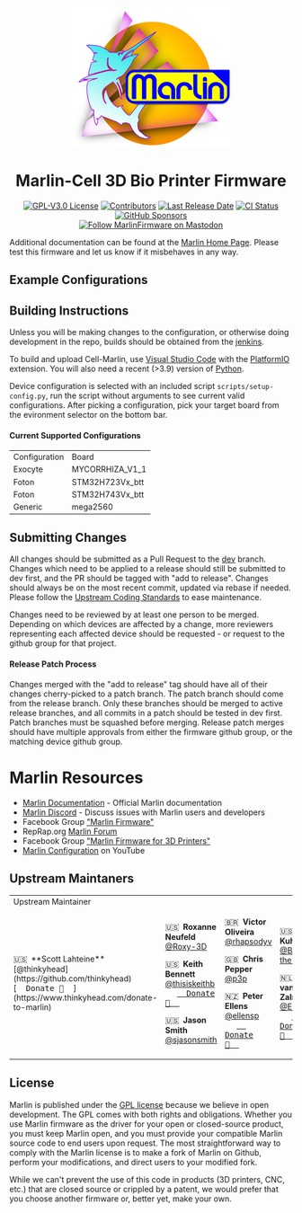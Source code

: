 <p align="center"><img src="buildroot/share/pixmaps/logo/marlin-outrun-nf-500.png" height="250" alt="MarlinFirmware's logo" /></p>

<h1 align="center">Marlin-Cell 3D Bio Printer Firmware</h1>

<p align="center">
    <a href="/LICENSE"><img alt="GPL-V3.0 License" src="https://img.shields.io/github/license/marlinfirmware/marlin.svg"></a>
    <a href="https://github.com/MarlinFirmware/Marlin/graphs/contributors"><img alt="Contributors" src="https://img.shields.io/github/contributors/marlinfirmware/marlin.svg"></a>
    <a href="https://github.com/MarlinFirmware/Marlin/releases"><img alt="Last Release Date" src="https://img.shields.io/github/release-date/MarlinFirmware/Marlin"></a>
    <a href="https://github.com/MarlinFirmware/Marlin/actions"><img alt="CI Status" src="https://github.com/MarlinFirmware/Marlin/actions/workflows/test-builds.yml/badge.svg"></a>
    <a href="https://github.com/sponsors/thinkyhead"><img alt="GitHub Sponsors" src="https://img.shields.io/github/sponsors/thinkyhead?color=db61a2"></a>
    <br />
    <a href="https://fosstodon.org/@marlinfirmware"><img alt="Follow MarlinFirmware on Mastodon" src="https://img.shields.io/mastodon/follow/109450200866020466?domain=https%3A%2F%2Ffosstodon.org&logoColor=%2300B&style=social"></a>
</p>

Additional documentation can be found at the [Marlin Home Page](https://marlinfw.org/).
Please test this firmware and let us know if it misbehaves in any way.


## Example Configurations



## Building Instructions

Unless you will be making changes to the configuration, or otherwise doing development in the repo, builds should be obtained from the [jenkins](https://jenkins.cellink.dev/view/BioCellX%20Current%20List/job/Common/job/Marlin%20Internal%20Build/).

To build and upload Cell-Marlin, use [Visual Studio Code](https://code.visualstudio.com/download) with the [PlatformIO](https://marketplace.visualstudio.com/items?itemName=platformio.platformio-ide) extension. You will also need a recent (>3.9) version of [Python](https://python.org).

Device configuration is selected with an included script `scripts/setup-config.py`, run the script without arguments to see current valid configurations. After picking a configuration, pick your target board from the evironment selector on the bottom bar.

#### Current Supported Configurations

<table>
<tr><td>Configuration</td><td>Board</td>
<tr><td>Exocyte</td><td>MYCORRHIZA_V1_1</td>
<tr><td>Foton</td><td>STM32H723Vx_btt</td>
<tr><td>Foton</td><td>STM32H743Vx_btt</td>
<tr><td>Generic</td><td>mega2560</td>
</table>

## Submitting Changes

All changes should be submitted as a Pull Request to the [dev](https://github.com/CELLINKAB/Marlin-Internal/tree/dev) branch. Changes which need to be applied to a release should still be submitted to dev first, and the PR should be tagged with "add to release". Changes should always be on the most recent commit, updated via rebase if needed. Please follow the [Upstream Coding Standards](https://marlinfw.org/docs/development/coding_standards.html) to ease maintenance. 

Changes need to be reviewed by at least one person to be merged. Depending on which devices are affected by a change, more reviewers representing each affected device should be requested - or request to the github group for that project.

#### Release Patch Process
Changes merged with the "add to release" tag should have all of their changes cherry-picked to a patch branch. The patch branch should come from the release branch. Only these branches should be merged to active release branches, and all commits in a patch should be tested in dev first. Patch branches must be squashed before merging. Release patch merges should have multiple approvals from either the firmware github group, or the matching device github group.

# Marlin Resources

- [Marlin Documentation](https://marlinfw.org) - Official Marlin documentation
- [Marlin Discord](https://discord.gg/n5NJ59y) - Discuss issues with Marlin users and developers
- Facebook Group ["Marlin Firmware"](https://www.facebook.com/groups/1049718498464482/)
- RepRap.org [Marlin Forum](https://forums.reprap.org/list.php?415)
- Facebook Group ["Marlin Firmware for 3D Printers"](https://www.facebook.com/groups/3Dtechtalk/)
- [Marlin Configuration](https://www.youtube.com/results?search_query=marlin+configuration) on YouTube


## Upstream Maintaners

<table align="center">
<tr><td>Upstream Maintainer</td></tr>
<tr><td>
 🇺🇸  **Scott Lahteine**
       [@thinkyhead](https://github.com/thinkyhead)
       [<kbd>  Donate 💸  </kbd>](https://www.thinkyhead.com/donate-to-marlin)

</td><td>

 🇺🇸  **Roxanne Neufeld**
       [@Roxy-3D](https://github.com/Roxy-3D)

 🇺🇸  **Keith Bennett**
       [@thisiskeithb](https://github.com/thisiskeithb)
       [<kbd>  Donate 💸  </kbd>](https://github.com/sponsors/thisiskeithb)

 🇺🇸  **Jason Smith**
       [@sjasonsmith](https://github.com/sjasonsmith)

</td><td>

 🇧🇷  **Victor Oliveira**
       [@rhapsodyv](https://github.com/rhapsodyv)

 🇬🇧  **Chris Pepper**
       [@p3p](https://github.com/p3p)

🇳🇿  **Peter Ellens**
       [@ellensp](https://github.com/ellensp)
       [<kbd>  Donate 💸  </kbd>](https://ko-fi.com/ellensp)

</td><td>

 🇺🇸  **Bob Kuhn**
       [@Bob-the-Kuhn](https://github.com/Bob-the-Kuhn)

 🇳🇱  **Erik van der Zalm**
       [@ErikZalm](https://github.com/ErikZalm)
       [<kbd>  Donate 💸  </kbd>](https://flattr.com/submit/auto?user_id=ErikZalm&url=https://github.com/MarlinFirmware/Marlin&title=Marlin&language=&tags=github&category=software)

</td></tr>
</table>

## License

Marlin is published under the [GPL license](/LICENSE) because we believe in open development. The GPL comes with both rights and obligations. Whether you use Marlin firmware as the driver for your open or closed-source product, you must keep Marlin open, and you must provide your compatible Marlin source code to end users upon request. The most straightforward way to comply with the Marlin license is to make a fork of Marlin on Github, perform your modifications, and direct users to your modified fork.

While we can't prevent the use of this code in products (3D printers, CNC, etc.) that are closed source or crippled by a patent, we would prefer that you choose another firmware or, better yet, make your own.
